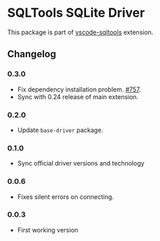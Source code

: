 # SQLTools SQLite Driver

This package is part of [vscode-sqltools](https://vscode-sqltools.mteixeira.dev/?umd_source=repository&utm_medium=readme&utm_campaign=sqlite) extension.

## Changelog

### 0.3.0

- Fix dependency installation problem. [#757](https://github.com/mtxr/vscode-sqltools/issues/757).
- Sync with 0.24 release of main extension.

### 0.2.0

- Update `base-driver` package.

### 0.1.0

- Sync official driver versions and technology

### 0.0.6

- Fixes silent errors on connecting.

### 0.0.3

- First working version
